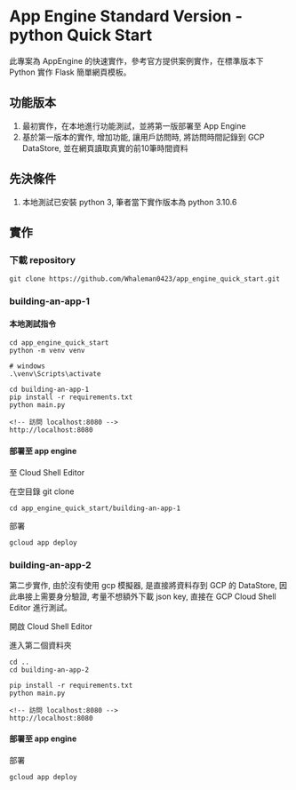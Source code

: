 # App Engine Standard Version - python Quick Start

此專案為 AppEngine 的快速實作，參考官方提供案例實作，在標準版本下 Python 實作 Flask 簡單網頁模板。 

## 功能版本

1. 最初實作，在本地進行功能測試，並將第一版部署至 App Engine
2. 基於第一版本的實作, 增加功能, 讓用戶訪問時, 將訪問時間記錄到 GCP DataStore, 並在網頁讀取真實的前10筆時間資料

## 先決條件

1. 本地測試已安裝 python 3, 筆者當下實作版本為 python 3.10.6


## 實作

### 下載 repository
```git clone https://github.com/Whaleman0423/app_engine_quick_start.git```

### building-an-app-1

#### 本地測試指令
```
cd app_engine_quick_start
python -m venv venv

# windows
.\venv\Scripts\activate

cd building-an-app-1
pip install -r requirements.txt
python main.py

<!-- 訪問 localhost:8080 -->
http://localhost:8080
```

#### 部署至 app engine
至 Cloud Shell Editor

在空目錄 git clone

```
cd app_engine_quick_start/building-an-app-1
```

部署

```
gcloud app deploy
```

### building-an-app-2
第二步實作, 由於沒有使用 gcp 模擬器, 是直接將資料存到 GCP 的 DataStore, 因此串接上需要身分驗證, 考量不想額外下載 json key, 直接在 GCP Cloud Shell Editor 進行測試。

開啟 Cloud Shell Editor

進入第二個資料夾

```
cd ..
cd building-an-app-2

pip install -r requirements.txt
python main.py

<!-- 訪問 localhost:8080 -->
http://localhost:8080
```

#### 部署至 app engine
部署

```
gcloud app deploy
```

